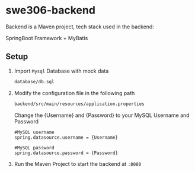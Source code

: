 # swe306-backend

Backend is a Maven project, tech stack used in the backend:

SpringBoot Framework + MyBatis

## Setup

1. Import `Mysql` Database with mock data

   ```bash
   database/db.sql
   ```

2. Modify the configuration file in the following path

   ```bash
   backend/src/main/resources/application.properties
   ```

   Change the {Username} and {Password} to your MySQL Username and Password

   ```
   #MySQL username
   spring.datasource.username = {Username}
   
   #MySQL password
   spring.datasource.password = {Password}
   ```

3. Run the Maven Project to start the backend at `:8080`
